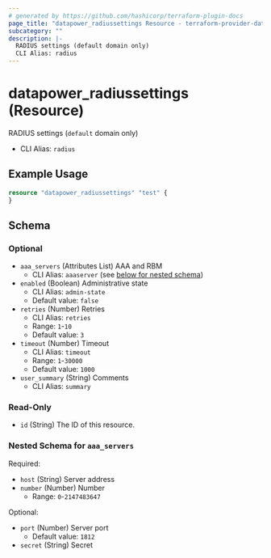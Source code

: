 ```yaml
---
# generated by https://github.com/hashicorp/terraform-plugin-docs
page_title: "datapower_radiussettings Resource - terraform-provider-datapower"
subcategory: ""
description: |-
  RADIUS settings (default domain only)
  CLI Alias: radius
---
```


# datapower_radiussettings (Resource)

RADIUS settings (`default` domain only)
  - CLI Alias: `radius`

## Example Usage

```terraform
resource "datapower_radiussettings" "test" {
}
```

<!-- schema generated by tfplugindocs -->
## Schema

### Optional

- `aaa_servers` (Attributes List) AAA and RBM
  - CLI Alias: `aaaserver` (see [below for nested schema](#nestedatt--aaa_servers))
- `enabled` (Boolean) Administrative state
  - CLI Alias: `admin-state`
  - Default value: `false`
- `retries` (Number) Retries
  - CLI Alias: `retries`
  - Range: `1`-`10`
  - Default value: `3`
- `timeout` (Number) Timeout
  - CLI Alias: `timeout`
  - Range: `1`-`30000`
  - Default value: `1000`
- `user_summary` (String) Comments
  - CLI Alias: `summary`

### Read-Only

- `id` (String) The ID of this resource.

<a id="nestedatt--aaa_servers"></a>
### Nested Schema for `aaa_servers`

Required:

- `host` (String) Server address
- `number` (Number) Number
  - Range: `0`-`2147483647`

Optional:

- `port` (Number) Server port
  - Default value: `1812`
- `secret` (String) Secret
